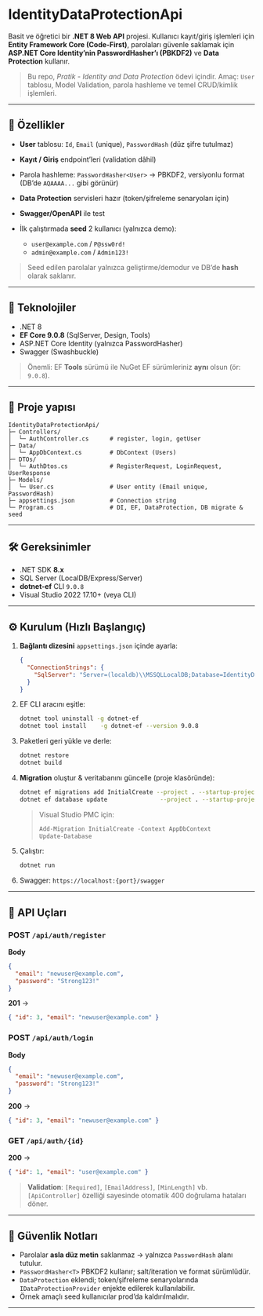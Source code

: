 # IdentityDataProtectionApi

Basit ve öğretici bir **.NET 8 Web API** projesi. Kullanıcı kayıt/giriş işlemleri için **Entity Framework Core (Code‑First)**, parolaları güvenle saklamak için **ASP.NET Core Identity’nin PasswordHasher’ı (PBKDF2)** ve **Data Protection** kullanır.

> Bu repo, *Pratik - Identity and Data Protection* ödevi içindir. Amaç: `User` tablosu, Model Validation, parola hashleme ve temel CRUD/kimlik işlemleri.

---

## 🚀 Özellikler

* **User** tablosu: `Id`, `Email` (unique), `PasswordHash` (düz şifre tutulmaz)
* **Kayıt / Giriş** endpoint’leri (validation dâhil)
* Parola hashleme: `PasswordHasher<User>` → PBKDF2, versiyonlu format (DB’de `AQAAAA...` gibi görünür)
* **Data Protection** servisleri hazır (token/şifreleme senaryoları için)
* **Swagger/OpenAPI** ile test
* İlk çalıştırmada **seed** 2 kullanıcı (yalnızca demo):

  * `user@example.com` / `P@ssw0rd!`
  * `admin@example.com` / `Admin123!`

> Seed edilen parolalar yalnızca geliştirme/demodur ve DB’de **hash** olarak saklanır.

---

## 🧱 Teknolojiler

* .NET 8
* **EF Core 9.0.8** (SqlServer, Design, Tools)
* ASP.NET Core Identity (yalnızca PasswordHasher)
* Swagger (Swashbuckle)

> Önemli: EF **Tools** sürümü ile NuGet EF sürümleriniz **aynı** olsun (ör: `9.0.8`).

---

## 📁 Proje yapısı

```
IdentityDataProtectionApi/
├─ Controllers/
│  └─ AuthController.cs      # register, login, getUser
├─ Data/
│  └─ AppDbContext.cs        # DbContext (Users)
├─ DTOs/
│  └─ AuthDtos.cs            # RegisterRequest, LoginRequest, UserResponse
├─ Models/
│  └─ User.cs                # User entity (Email unique, PasswordHash)
├─ appsettings.json          # Connection string
└─ Program.cs                # DI, EF, DataProtection, DB migrate & seed
```

---

## 🛠️ Gereksinimler

* .NET SDK **8.x**
* SQL Server (LocalDB/Express/Server)
* **dotnet-ef** CLI `9.0.8`
* Visual Studio 2022 17.10+ (veya CLI)

---

## ⚙️ Kurulum (Hızlı Başlangıç)

1. **Bağlantı dizesini** `appsettings.json` içinde ayarla:

   ```json
   {
     "ConnectionStrings": {
       "SqlServer": "Server=(localdb)\\MSSQLLocalDB;Database=IdentityDataProtectionDb;Trusted_Connection=True;MultipleActiveResultSets=true;TrustServerCertificate=True"
     }
   }
   ```
2. EF CLI aracını eşitle:

   ```bash
   dotnet tool uninstall -g dotnet-ef
   dotnet tool install    -g dotnet-ef --version 9.0.8
   ```
3. Paketleri geri yükle ve derle:

   ```bash
   dotnet restore
   dotnet build
   ```
4. **Migration** oluştur & veritabanını güncelle (proje klasöründe):

   ```bash
   dotnet ef migrations add InitialCreate --project . --startup-project .
   dotnet ef database update               --project . --startup-project .
   ```

   > Visual Studio PMC için:
   >
   > ```powershell
   > Add-Migration InitialCreate -Context AppDbContext
   > Update-Database
   > ```
5. Çalıştır:

   ```bash
   dotnet run
   ```
6. Swagger: `https://localhost:{port}/swagger`

---

## 🔌 API Uçları

### POST `/api/auth/register`

**Body**

```json
{
  "email": "newuser@example.com",
  "password": "Strong123!"
}
```

**201** →

```json
{ "id": 3, "email": "newuser@example.com" }
```

### POST `/api/auth/login`

**Body**

```json
{
  "email": "newuser@example.com",
  "password": "Strong123!"
}
```

**200** →

```json
{ "id": 3, "email": "newuser@example.com" }
```

### GET `/api/auth/{id}`

**200** →

```json
{ "id": 1, "email": "user@example.com" }
```

> **Validation**: `[Required]`, `[EmailAddress]`, `[MinLength]` vb. `[ApiController]` özelliği sayesinde otomatik 400 doğrulama hataları döner.

---

## 🔐 Güvenlik Notları

* Parolalar **asla düz metin** saklanmaz → yalnızca `PasswordHash` alanı tutulur.
* `PasswordHasher<T>` PBKDF2 kullanır; salt/iteration ve format sürümlüdür.
* `DataProtection` eklendi; token/şifreleme senaryolarında `IDataProtectionProvider` enjekte edilerek kullanılabilir.
* Örnek amaçlı seed kullanıcılar prod’da kaldırılmalıdır.

---


